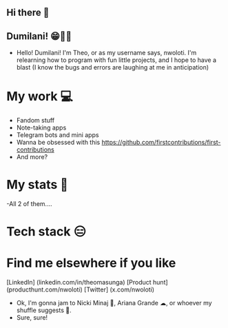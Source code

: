 ## Hi there 👋

## Dumilani! 😁👋🏾

- Hello! Dumilani! I'm Theo, or as my username says, nwoloti. I'm relearning how to program with fun little projects, and I hope to have a blast (I know the bugs and errors are laughing at me in anticipation)
 
# My work 💻

- Fandom stuff
- Note-taking apps
- Telegram bots and mini apps
- Wanna be obsessed with this https://github.com/firstcontributions/first-contributions
- And more? 

# My stats 🔢

-All 2 of them....
 
# Tech stack 😑


# Find me elsewhere if you like
[LinkedIn] (linkedin.com/in/theomasunga)
[Product hunt] (producthunt.com/nwoloti)
[Twitter] (x.com/nwoloti)

- Ok, I'm gonna jam to Nicki Minaj 👑, Ariana Grande ☁, or whoever my shuffle suggests 🔀.
- Sure, sure!
